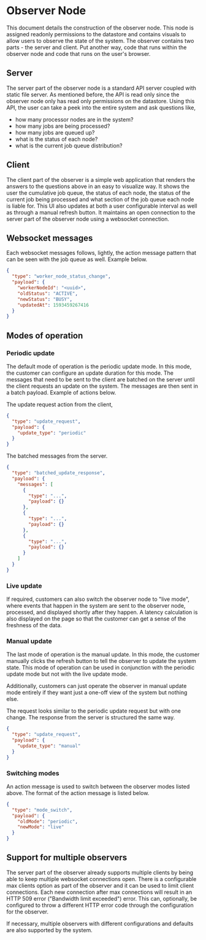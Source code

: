# Observer Node

This document details the construction of the observer node. This node is assigned readonly permissions to the datastore and contains visuals to allow users to observe the state of the system. The observer contains two parts - the server and client. Put another way, code that runs within the observer node and code that runs on the user's browser.

## Server

The server part of the observer node is a standard API server coupled with static file server. As mentioned before, the API is read only since the observer node only has read only permissions on the datastore. Using this API, the user can take a peek into the entire system and ask questions like,

- how many processor nodes are in the system?
- how many jobs are being processed?
- how many jobs are queued up?
- what is the status of each node?
- what is the current job queue distribution?

## Client

The client part of the observer is a simple web application that renders the answers to the questions above in an easy to visualize way. It shows the user the cumulative job queue, the status of each node, the status of the current job being processed and what section of the job queue each node is liable for. This UI also updates at both a user configurable interval as well as through a manual refresh button. It maintains an open connection to the server part of the observer node using a websocket connection.

## Websocket messages

Each websocket messages follows, lightly, the action message pattern that can be seen with the job queue as well. Example below.

```json
{
  "type": "worker_node_status_change",
  "payload": {
    "workerNodeId": "<uuid>",
    "oldStatus": "ACTIVE",
    "newStatus": "BUSY",
    "updatedAt": 1593459267416
  }
}
```

## Modes of operation

### Periodic update

The default mode of operation is the periodic update mode. In this mode, the customer can configure an update duration for this mode. The messages that need to be sent to the client are batched on the server until the client requests an update on the system. The messages are then sent in a batch payload. Example of actions below.

The update request action from the client,

```json
{
  "type": "update_request",
  "payload": {
    "update_type": "periodic"
  }
}
```

The batched messages from the server.

```json
{
  "type": "batched_update_response",
  "payload": {
    "messages": [
      {
        "type": "...",
        "payload": {}
      },
      {
        "type": "...",
        "payload": {}
      },
      {
        "type": "...",
        "payload": {}
      }
    ]
  }
}
```

### Live update

If required, customers can also switch the observer node to "live mode", where events that happen in the system are sent to the observer node, processed, and displayed shortly after they happen. A latency calculation is also displayed on the page so that the customer can get a sense of the freshness of the data.

### Manual update

The last mode of operation is the manual update. In this mode, the customer manually clicks the refresh button to tell the observer to update the system state. This mode of operation can be used in conjunction with the periodic update mode but not with the live update mode.

Additionally, customers can just operate the observer in manual update mode entirely if they want just a one-off view of the system but nothing else.

The request looks similar to the periodic update request but with one change. The response from the server is structured the same way.

```json
{
  "type": "update_request",
  "payload": {
    "update_type": "manual"
  }
}
```

### Switching modes

An action message is used to switch between the observer modes listed above. The format of the action message is listed below.

```json
{
  "type": "mode_switch",
  "payload": {
    "oldMode": "periodic",
    "newMode": "live"
  }
}
```

## Support for multiple observers

The server part of the observer already supports multiple clients by being able to keep multiple websocket connections open. There is a configurable max clients option as part of the observer and it can be used to limit client connections. Each new connection after max connections will result in an HTTP 509 error ("Bandwidth limit exceeded") error. This can, optionally, be configured to throw a different HTTP error code through the configuration for the observer.

If necessary, multiple observers with different configurations and defaults are also supported by the system.
